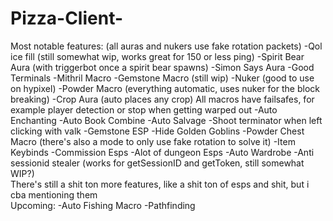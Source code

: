 # Pizza-Client-
Most notable features: (all auras and nukers use fake rotation packets) 
-Qol ice fill (still somewhat wip, works great for 150 or less ping) 
-Spirit Bear Aura (with triggerbot once a spirit bear spawns) 
-Simon Says Aura -Good Terminals -Mithril Macro -Gemstone Macro (still wip) 
-Nuker (good to use on hypixel) -Powder Macro (everything automatic, uses nuker for the block breaking) 
-Crop Aura (auto places any crop)  All macros have failsafes, for example player detection or stop when getting warped out 
-Auto Enchanting -Auto Book Combine 
-Auto Salvage -Shoot terminator when left clicking with valk 
-Gemstone ESP -Hide Golden Goblins 
-Powder Chest Macro (there's also a mode to only use fake rotation to solve it) 
-Item Keybinds 
-Commission Esps 
-Alot of dungeon Esps 
-Auto Wardrobe 
-Anti sessionid stealer (works for getSessionID and getToken, still somewhat WIP?)  
There's still a shit ton more features, like a shit ton of esps and shit, but i cba mentioning them  
Upcoming: 
-Auto Fishing Macro
-Pathfinding
